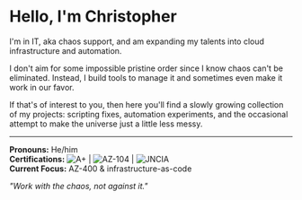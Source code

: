 <!--
**ChaosSupport/ChaosSupport** is a ✨ _special_ ✨ repository because its `README.md` (this file) appears on your GitHub profile.

Here are some ideas to get you started:

- 🔭 I’m currently working on ...
- 🌱 I’m currently learning ...
- 👯 I’m looking to collaborate on ...
- 🤔 I’m looking for help with ...
- 💬 Ask me about ...
- 📫 How to reach me: ...
- 😄 Pronouns: ...
- ⚡ Fun fact: ...
-->


# Hello, I'm Christopher

I'm in IT, aka chaos support, and am expanding my talents into cloud infrastructure and automation. 

I don't aim for some impossible pristine order since I know chaos can't be eliminated. Instead, I build tools to manage it and sometimes even make it work in our favor.

If that's of interest to you, then here you'll find a slowly growing collection of my projects: scripting fixes, automation experiments, and the occasional attempt to make the universe just a little less messy.

---
**Pronouns:** He/him<br />
**Certifications:** <img src="https://img.shields.io/badge/A%2B-CompTIA-red" alt="A+" />  | <img src="https://img.shields.io/badge/AZ--104-Microsoft-blue" alt="AZ-104" /> | <img src="https://img.shields.io/badge/JNCIA-Juniper-green" alt="JNCIA" /><br />
**Current Focus:** AZ-400 & infrastructure-as-code  <br />

_"Work with the chaos, not against it."_
